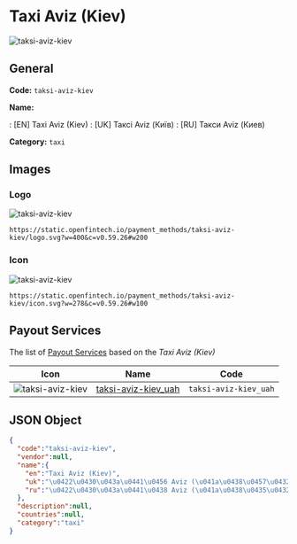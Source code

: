 
# Taxi Aviz (Kiev) 
![taksi-aviz-kiev](https://static.openfintech.io/payment_methods/taksi-aviz-kiev/logo.svg?w=400&c=v0.59.26#w200)  

## General 
**Code:** `taksi-aviz-kiev` 
 
**Name:** 
 
:	[EN] Taxi Aviz (Kiev) 
:	[UK] Таксі Aviz (Київ) 
:	[RU] Такси Aviz (Киев) 
 
**Category:** `taxi` 
 

## Images 

### Logo 
![taksi-aviz-kiev](https://static.openfintech.io/payment_methods/taksi-aviz-kiev/logo.svg?w=400&c=v0.59.26#w200)  

```
https://static.openfintech.io/payment_methods/taksi-aviz-kiev/logo.svg?w=400&c=v0.59.26#w200
```  

### Icon 
![taksi-aviz-kiev](https://static.openfintech.io/payment_methods/taksi-aviz-kiev/icon.svg?w=278&c=v0.59.26#w100)  

```
https://static.openfintech.io/payment_methods/taksi-aviz-kiev/icon.svg?w=278&c=v0.59.26#w100
```  

## Payout Services 
 
The list of [Payout Services](/payout-services/) based on the _Taxi Aviz (Kiev)_ 

|Icon|Name|Code| 
|:---:|:---:|:---:| 
|![taksi-aviz-kiev](https://static.openfintech.io/payout_methods/taksi-aviz-kiev/icon.svg?w=278&c=v0.59.26#w40) |[taksi-aviz-kiev_uah](/payout-services/taksi-aviz-kiev_uah/)|`taksi-aviz-kiev_uah`| 
 

## JSON Object 

```json
{
  "code":"taksi-aviz-kiev",
  "vendor":null,
  "name":{
    "en":"Taxi Aviz (Kiev)",
    "uk":"\u0422\u0430\u043a\u0441\u0456 Aviz (\u041a\u0438\u0457\u0432)",
    "ru":"\u0422\u0430\u043a\u0441\u0438 Aviz (\u041a\u0438\u0435\u0432)"
  },
  "description":null,
  "countries":null,
  "category":"taxi"
}
```  
